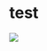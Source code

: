 <h1>test</h1>

<img src="https://github.com/fatbbc/fatbbc.github.io/blob/master/images/circleFill_3.gif"/>